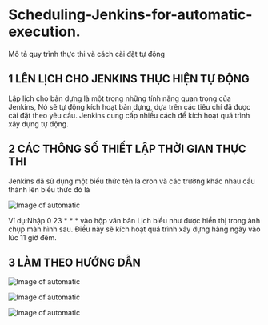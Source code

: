 # Scheduling-Jenkins-for-automatic-execution.
Mô tả quy trình thực thi và cách cài đặt tự động

## 1 LÊN LỊCH CHO JENKINS THỰC HIỆN TỰ ĐỘNG

Lập lịch cho bản dựng là một trong những tính năng quan trọng của Jenkins, Nó sẽ tự động kích hoạt bản dựng, dựa trên các tiêu chí đã được cài đặt theo yêu cầu. 
Jenkins cung cấp nhiều cách để kích hoạt quá trình xây dựng tự động.

## 2 CÁC THÔNG SỐ THIẾT LẬP THỜI GIAN THỰC THI
Jenkins đã sử dụng một biểu thức tên là cron và các trường khác nhau cấu thành lên biểu thức đó là
  
![Image of automatic](https://i.imgur.com/kmh7ViU.png)

Ví dụ:Nhập 0 23 * * * vào hộp văn bản Lịch biểu như được hiển thị trong ảnh chụp màn hình sau.
Điều này sẽ kích hoạt quá trình xây dựng hàng ngày vào lúc 11 giờ đêm.

## 3 LÀM THEO HƯỚNG DẪN

![Image of automatic](https://i0.wp.com/s1.uphinh.org/2021/05/20/100eab281ac655f6b.jpg)

![Image of automatic](https://i.imgur.com/rjGoqFA.jpg)

![Image of automatic](https://i.imgur.com/KctDlZS.jpg)
